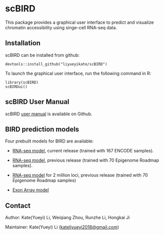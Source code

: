 scBIRD
======

<!-- badges: start -->
<!-- badges: end -->
This package provides a graphical user interface to predict and
visualize chromatin accessibility using singe-cell RNA-seq data.

Installation
------------

scBIRD can be installed from github:

    devtools::install_github("liyueyikate/scBIRD")

To launch the graphical user interface, run the following command in R:

    library(scBIRD)
    scBIRDui()

scBIRD User Manual
------------------

scBIRD [user
manual](https://github.com/liyueyikate/scBIRD/blob/master/manual.pdf) is
available on Github.

BIRD prediction models
----------------------

Four prebuilt models for BIRD are available:

-   [RNA-seq
    model](https://github.com/WeiqiangZhou/BIRD-model/releases/download/v1.3/human_hg19_model.bin.zip),
    current release (trained with 167 ENCODE samples).

-   [RNA-seq
    model](https://github.com/WeiqiangZhou/BIRD-model/releases/download/v1.2/RNAseq_model_file.bin.zip),
    previous release (trained with 70 Epigenome Roadmap samples).

-   [RNA-seq
    model](https://github.com/WeiqiangZhou/BIRD-model/releases/download/v1.0/RNAseq_model_file_2M.bin.zip)
    for 2 million loci, previous release (trained with 70 Epigenome
    Roadmap samples)

-   [Exon Array
    model](https://github.com/WeiqiangZhou/BIRD-model/releases/download/v1.1/Exonarray_model_file.bin.zip)

Contact
-------

Author: Kate(Yueyi) Li, Weiqiang Zhou, Runzhe Li, Hongkai Ji

Maintainer: Kate(Yueyi) Li
(<a href="mailto:kateliyueyi2018@gmail.com" class="email">kateliyueyi2018@gmail.com</a>)
